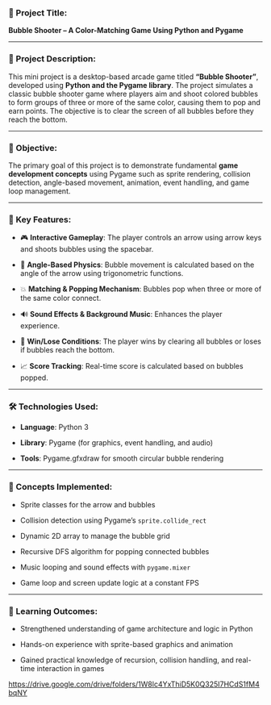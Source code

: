 ### 📌 Project Title:

**Bubble Shooter – A Color-Matching Game Using Python and Pygame**

___

### 📄 Project Description:

This mini project is a desktop-based arcade game titled **“Bubble Shooter”**, developed using **Python and the Pygame library**. The project simulates a classic bubble shooter game where players aim and shoot colored bubbles to form groups of three or more of the same color, causing them to pop and earn points. The objective is to clear the screen of all bubbles before they reach the bottom.

___

### 🎯 Objective:

The primary goal of this project is to demonstrate fundamental **game development concepts** using Pygame such as sprite rendering, collision detection, angle-based movement, animation, event handling, and game loop management.

___

### 🧩 Key Features:

-   🎮 **Interactive Gameplay**: The player controls an arrow using arrow keys and shoots bubbles using the spacebar.
    
-   🧠 **Angle-Based Physics**: Bubble movement is calculated based on the angle of the arrow using trigonometric functions.
    
-   💥 **Matching & Popping Mechanism**: Bubbles pop when three or more of the same color connect.
    
-   🔊 **Sound Effects & Background Music**: Enhances the player experience.
    
-   🏁 **Win/Lose Conditions**: The player wins by clearing all bubbles or loses if bubbles reach the bottom.
    
-   📈 **Score Tracking**: Real-time score is calculated based on bubbles popped.
    

___

### 🛠️ Technologies Used:

-   **Language**: Python 3
    
-   **Library**: Pygame (for graphics, event handling, and audio)
    
-   **Tools**: Pygame.gfxdraw for smooth circular bubble rendering
    

___

### 📌 Concepts Implemented:

-   Sprite classes for the arrow and bubbles
    
-   Collision detection using Pygame’s `sprite.collide_rect`
    
-   Dynamic 2D array to manage the bubble grid
    
-   Recursive DFS algorithm for popping connected bubbles
    
-   Music looping and sound effects with `pygame.mixer`
    
-   Game loop and screen update logic at a constant FPS
    

___

### 🏁 Learning Outcomes:

-   Strengthened understanding of game architecture and logic in Python
    
-   Hands-on experience with sprite-based graphics and animation
    
-   Gained practical knowledge of recursion, collision handling, and real-time interaction in games

https://drive.google.com/drive/folders/1W8lc4YxThiD5K0Q325I7HCdS1fM4bqNY
